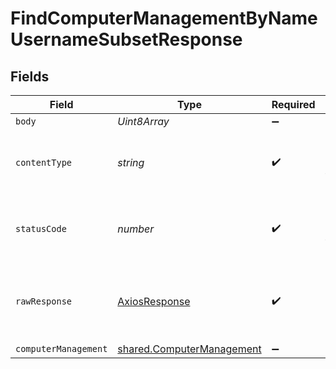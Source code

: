 # FindComputerManagementByNameUsernameSubsetResponse


## Fields

| Field                                                                         | Type                                                                          | Required                                                                      | Description                                                                   |
| ----------------------------------------------------------------------------- | ----------------------------------------------------------------------------- | ----------------------------------------------------------------------------- | ----------------------------------------------------------------------------- |
| `body`                                                                        | *Uint8Array*                                                                  | :heavy_minus_sign:                                                            | N/A                                                                           |
| `contentType`                                                                 | *string*                                                                      | :heavy_check_mark:                                                            | HTTP response content type for this operation                                 |
| `statusCode`                                                                  | *number*                                                                      | :heavy_check_mark:                                                            | HTTP response status code for this operation                                  |
| `rawResponse`                                                                 | [AxiosResponse](https://axios-http.com/docs/res_schema)                       | :heavy_check_mark:                                                            | Raw HTTP response; suitable for custom response parsing                       |
| `computerManagement`                                                          | [shared.ComputerManagement](../../../sdk/models/shared/computermanagement.md) | :heavy_minus_sign:                                                            | OK                                                                            |